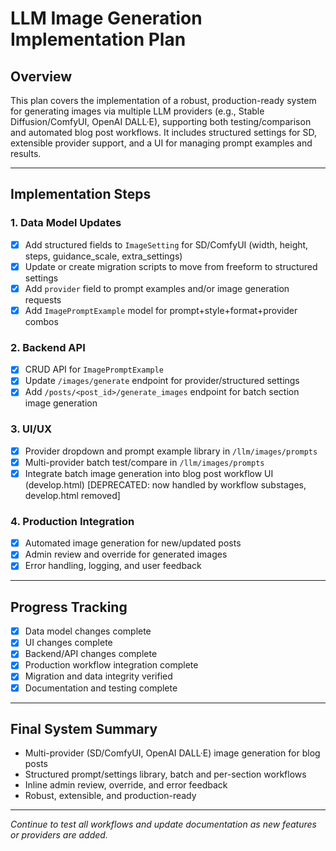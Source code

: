 # LLM Image Generation Implementation Plan

## Overview
This plan covers the implementation of a robust, production-ready system for generating images via multiple LLM providers (e.g., Stable Diffusion/ComfyUI, OpenAI DALL·E), supporting both testing/comparison and automated blog post workflows. It includes structured settings for SD, extensible provider support, and a UI for managing prompt examples and results.

---

## Implementation Steps

### 1. Data Model Updates
- [x] Add structured fields to `ImageSetting` for SD/ComfyUI (width, height, steps, guidance_scale, extra_settings)
- [x] Update or create migration scripts to move from freeform to structured settings
- [x] Add `provider` field to prompt examples and/or image generation requests
- [x] Add `ImagePromptExample` model for prompt+style+format+provider combos

### 2. Backend API
- [x] CRUD API for `ImagePromptExample`
- [x] Update `/images/generate` endpoint for provider/structured settings
- [x] Add `/posts/<post_id>/generate_images` endpoint for batch section image generation

### 3. UI/UX
- [x] Provider dropdown and prompt example library in `/llm/images/prompts`
- [x] Multi-provider batch test/compare in `/llm/images/prompts`
- [x] Integrate batch image generation into blog post workflow UI (develop.html) [DEPRECATED: now handled by workflow substages, develop.html removed]

### 4. Production Integration
- [x] Automated image generation for new/updated posts
- [x] Admin review and override for generated images
- [x] Error handling, logging, and user feedback

---

## Progress Tracking
- [x] Data model changes complete
- [x] UI changes complete
- [x] Backend/API changes complete
- [x] Production workflow integration complete
- [x] Migration and data integrity verified
- [x] Documentation and testing complete

---

## Final System Summary
- Multi-provider (SD/ComfyUI, OpenAI DALL·E) image generation for blog posts
- Structured prompt/settings library, batch and per-section workflows
- Inline admin review, override, and error feedback
- Robust, extensible, and production-ready

---

_Continue to test all workflows and update documentation as new features or providers are added._ 